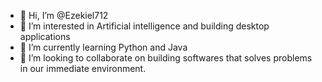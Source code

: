 - 👋 Hi, I’m @Ezekiel712
- 👀 I’m interested in Artificial intelligence and building desktop applications
- 🌱 I’m currently learning Python and Java
- 💞️ I’m looking to collaborate on building softwares that solves problems in our immediate environment.

<!---
Ezekiel712/Ezekiel712 is a ✨ special ✨ repository because its `README.md` (this file) appears on your GitHub profile.
You can click the Preview link to take a look at your changes.
--->
